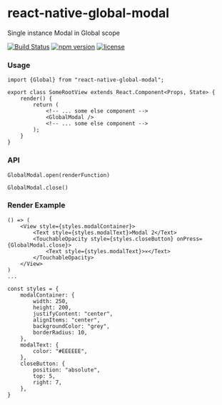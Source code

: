 # react-native-global-modal
Single instance Modal in Global scope

[![Build Status](https://travis-ci.org/echoulen/react-native-global-modal.svg?branch=master)](https://travis-ci.org/echoulen/react-native-global-modal)
[![npm version](https://badge.fury.io/js/react-native-global-modal.svg)](https://badge.fury.io/js/react-native-global-modal)
[![license](https://img.shields.io/github/license/echoulen/react-native-global-modal.svg)](https://opensource.org/licenses/MIT)

### Usage
```
import {Global} from "react-native-global-modal";

export class SomeRootView extends React.Component<Props, State> {
    render() {
        return (
            <!-- ... some else component -->
            <GlobalModal />
            <!-- ... some else component -->
        );
    }
}
```

### API
```
GlobalModal.open(renderFunction)
```

```
GlobalModal.close()
```

### Render Example
```
() => (
    <View style={styles.modalContainer}>
        <Text style={styles.modalText}>Modal 2</Text>
        <TouchableOpacity style={styles.closeButton} onPress={GlobalModal.close}>
            <Text style={styles.modalText}>✕</Text>
        </TouchableOpacity>
    </View>
)
...

const styles = {
    modalContainer: {
        width: 250,
        height: 200,
        justifyContent: "center",
        alignItems: "center",
        backgroundColor: "grey",
        borderRadius: 10,
    },
    modalText: {
        color: "#EEEEEE",
    },
    closeButton: {
        position: "absolute",
        top: 5,
        right: 7,
    },
}
```

